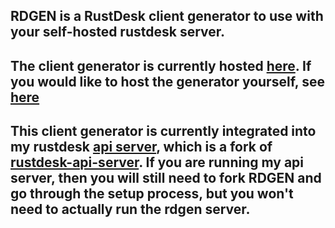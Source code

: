 ## RDGEN is a RustDesk client generator to use with your self-hosted rustdesk server.

## The client generator is currently hosted [here](https://creator.nas86.eu). If you would like to host the generator yourself, see [here](setup.md)

## This client generator is currently integrated into my rustdesk [api server](https://github.com/bryangerlach/rustdesk-api-server), which is a fork of [rustdesk-api-server](https://github.com/kingmo888/rustdesk-api-server). If you are running my api server, then you will still need to fork RDGEN and go through the setup process, but you won't need to actually run the rdgen server.

